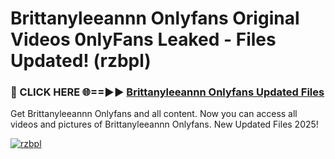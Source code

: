 # Brittanyleeannn Onlyfans Original Videos 0nlyFans Leaked - Files Updated! (rzbpl)

<h3>🔴 CLICK HERE 🌐==►► <a href="https://tinyurl.com/2jnfzry5" rel="nofollow">Brittanyleeannn Onlyfans Updated Files</a></h3>

Get Brittanyleeannn Onlyfans and all content. Now you can access all videos and pictures of Brittanyleeannn Onlyfans. New Updated Files 2025!

[![rzbpl](https://i.imgur.com/GyGTBgg.gif)](https://tinyurl.com/2jnfzry5)
